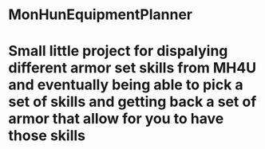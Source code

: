 # MonHunEquipmentPlanner
# Small little project for dispalying different armor set skills from MH4U and eventually being able to pick a set of skills and getting back a set of armor that allow for you to have those skills
